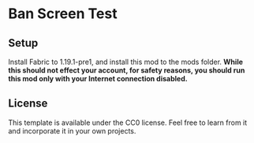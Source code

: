 # Ban Screen Test

## Setup

Install Fabric to 1.19.1-pre1, and install this mod to the mods folder. **While this should not effect your account, for safety reasons, you should run this mod only with your Internet connection disabled.**

## License

This template is available under the CC0 license. Feel free to learn from it and incorporate it in your own projects.
